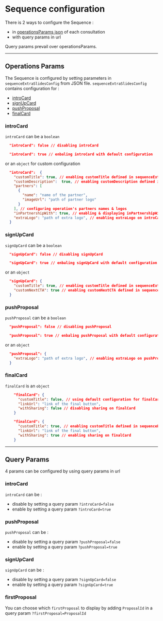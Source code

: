# Sequence configuration 

There is 2 ways to configure the Sequence :
- in [operationsParams json](https://gitlab.com/makeorg/platform/front-accessible/tree/preproduction/server/staticData/operationsParams) of each consultation
- with query params in url

Query params prevail over operationsParams.

___ 

## Operations Params

The Sequence is configured by setting parameters in ```sequenceExtraSlidesConfig``` from JSON file.
```sequenceExtraSlidesConfig``` contains configuration for :
- [introCard](https://gitlab.com/makeorg/platform/front-accessible/tree/preproduction/client/features/sequence/Card/IntroCard)
- [signUpCard](https://gitlab.com/makeorg/platform/front-accessible/tree/preproduction/client/features/sequence/Card/SignUpCard)
- [pushProposal](https://gitlab.com/makeorg/platform/front-accessible/tree/preproduction/client/features/sequence/Card/SignUpCard)
- [finalCard](https://gitlab.com/makeorg/platform/front-accessible/tree/preproduction/client/features/sequence/Card/FinalCard)


### introCard

```introCard``` can be a ```boolean```

``` json
  "introCard": false // disabling introCard
```
``` json
  "introCard": true // enbaling introCard with default configuration
```

or an ```object``` for custom configuration

``` json
  "introCard":  {
    "customTitle": true, // enabling customTitle defined in sequenceExtraSlidesWording
    "customDescription":  true, // enabling customDescription defined in sequenceExtraSlidesWording
    "partners": [ 
      {
        "name": "name of the partner",
        "imageUrl": "path of partner logo"
      } 
    ], // configuring operation's partners names & logos
    "inPartnershipWith": true, // enabling & displaying inPartnershipWith
    "extraLogo": "path of extra logo", // enabling extraLogo on introCard
  }
```


### signUpCard

```signUpCard``` can be a ```boolean```

``` json
  "signUpCard": false // disabling signUpCard
```
``` json
  "signUpCard": true // enbaling signUpCard with default configuration
```

or an ```object```

``` json
  "signUpCard": {
    "customTitle": true, // enabling customTitle defined in sequenceExtraSlidesWording
    "customNextCTA": true // enabling customNextCTA defined in sequenceExtraSlidesWording
  }
```


### pushProposal

```pushProposal``` can be a ```boolean```

``` json
  "pushProposal": false // disabling pushProposal
```
``` json
  "pushProposal": true // enbaling pushProposal with default configuration
```

or an ```object```

``` json
  "pushProposal": {
    "extraLogo": "path of extra logo", // enabling extraLogo on pushProposal
  }
```


### finalCard

```finalCard``` is an ```object```

``` json
    "finalCard": {
      "customTitle": false, // using default configuration for finalCard title
      "linkUrl": "link of the final button",
      "withSharing": false // disabling sharing on finalCard
    }
```
``` json
    "finalCard": {
      "customTitle": true, // enabling customTitle defined in sequenceExtraSlidesWording
      "linkUrl": "link of the final button",
      "withSharing": true // enabling sharing on finalCard
    }
```

___ 

## Query Params

4 params can be configured by using query params in url

### introCard
```introCard``` can be :
- disable by setting a query param ```?introCard=false```
- enable by setting a query param ```?introCard=true```


### pushProposal
```pushProposal``` can be :
- disable by setting a query param ```?pushProposal=false```
- enable by setting a query param ```?pushProposal=true```


### signUpCard
```signUpCard``` can be :
- disable by setting a query param ```?signUpCard=false```
- enable by setting a query param ```?signUpCard=true```


### firstProposal
You can choose which ```firstProposal``` to display by adding ```ProposalId``` in a query param ```?firstProposal=ProposalId```
